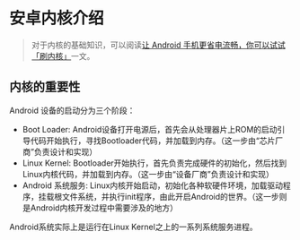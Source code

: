 # 安卓内核介绍

> 对于内核的基础知识，可以阅读[让 Android 手机更省电流畅，你可以试试「刷内核」](https://sspai.com/post/56296)一文。

## 内核的重要性

Android 设备的启动分为三个阶段：

+ Boot Loader: Android设备打开电源后，首先会从处理器片上ROM的启动引导代码开始执行，寻找Bootloader代码，并加载到内存。（这一步由“芯片厂商”负责设计和实现）
+ Linux Kernel: Bootloader开始执行，首先负责完成硬件的初始化，然后找到Linux内核代码，并加载到内存。（这一步由“设备厂商”负责设计和实现）
+ Android 系统服务: Linux内核开始启动，初始化各种软硬件环境，加载驱动程序，挂载根文件系统，并执行init程序，由此开启Android的世界。（这一步则是Android内核开发过程中需要涉及的地方）

Android系统实际上是运行在Linux Kernel之上的一系列系统服务进程。